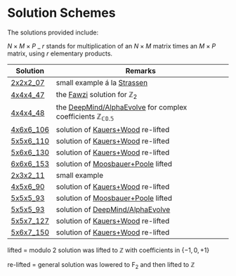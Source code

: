 # Solution Schemes

The solutions provided include:

$N \times M \times P$ \_ $r$ stands for multiplication of an $N \times M$
matrix times an $M \times P$ matrix, using $r$ elementary products.

| Solution               | Remarks                                                                    |
| ---------------------- | -------------------------------------------------------------------------- |
| [2x2x2_07](2x2x2_07)   | small example á la [Strassen][1]                                           |
| [4x4x4_47](4x4x4_47)   | the [Fawzi][2] solution for $\mathbb{Z}_2$                                 |
| [4x4x4_48](4x4x4_48)   | the [DeepMind/AlphaEvolve][5] for complex coefficients $\mathbb{Z_{C0.5}}$ |
| [4x6x6_106](4x6x6_106) | solution of [Kauers+Wood][3] re-lifted                                     |
| [5x5x6_110](5x5x6_110) | solution of [Kauers+Wood][3] re-lifted                                     |
| [5x6x6_130](5x6x6_130) | solution of [Kauers+Wood][3] re-lifted                                     |
| [6x6x6_153](6x6x6_153) | solution of [Moosbauer+Poole][4] lifted                                    |
| [2x3x2_11](2x3x2_11)   | small example                                                              |
| [4x5x6_90](4x5x6_90)   | solution of [Kauers+Wood][3] re-lifted                                     |
| [5x5x5_93](5x5x5_93)   | solution of [Moosbauer+Poole][4] lifted                                    |
| [5x5x5_93](5x5x5_93b)  | solution of [DeepMind/AlphaEvolve][5]                                      |
| [5x5x7_127](5x5x7_127) | solution of [Kauers+Wood][3] re-lifted                                     |
| [5x6x7_150](5x6x7_150) | solution of [Kauers+Wood][3] re-lifted                                     |

lifted = modulo $2$ solution was lifted to $\mathbb{Z}$ with coefficients in $\lbrace -1, 0, +1 \rbrace$

re-lifted = general solution was lowered to F<sub>2</sub> and then lifted to $\mathbb{Z}$

[1]: https://gdz.sub.uni-goettingen.de/id/PPN362160546_0013?tify=%7B%22view%22:%22info%22,%22pages%22:%5B358%5D%7D
[2]: https://www.nature.com/articles/s41586-022-05172-4
[3]: https://arxiv.org/abs/2505.05896
[4]: https://arxiv.org/abs/2502.04514
[5]: https://storage.googleapis.com/deepmind-media/DeepMind.com/Blog/alphaevolve-a-gemini-powered-coding-agent-for-designing-advanced-algorithms/AlphaEvolve.pdf
